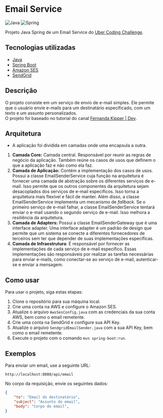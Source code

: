 # Email Service

![Java](https://img.shields.io/badge/java-%23ED8B00.svg?style=for-the-badge&logo=openjdk&logoColor=white)
![Spring](https://img.shields.io/badge/spring-%236DB33F.svg?style=for-the-badge&logo=spring&logoColor=white)

Projeto Java Spring de um Email Service do [Uber Coding Challenge](https://github.com/uber-archive/coding-challenge-tools/blob/master/coding_challenge.md).

## Tecnologias utilizadas

* [Java](https://www.java.com/)
* [Spring Boot](https://spring.io/projects/spring-boot)
* [Amazon SES](https://aws.amazon.com/ses/)
* [SendGrid](https://sendgrid.com)

## Descrição

O projeto consiste em um serviço de envio de e-mail simples. Ele permite que o usuário envie e-mails para um destinatário especificado, com um texto e um assunto personalizados.<br>
O projeto foi baseado no tutorial do canal [Fernanda Kipper | Dev](https://youtu.be/eFgeO9M9lLw).

## Arquitetura

- A aplicação foi dividida em camadas onde uma encapsula a outra.
1. **Camada Core:** Camada central. Responsável por reunir as regras de negócio da aplicação. Também reúne os casos de usos que definem o que a aplicação faz e não como ela faz.
2. **Camada de Aplicação:** Contém a implementação dos casos de usos. Possui a classe EmailSenderService cuja função na arquitetura é fornecer uma camada de abstração sobre os diferentes serviços de e-mail. Isso permite que os outros componentes da arquitetura sejam desacoplados dos serviços de e-mail específicos. Isso torna a arquitetura mais flexível e fácil de manter. Além disso, a classe EmailSenderService implementa um mecanismo de _fallback_. Se o primeiro serviço de e-mail falhar, a classe EmailSenderService tentará enviar o e-mail usando o segundo serviço de e-mail. Isso melhora a resiliência da arquitetura.
3. **Camada de Adapters:** Possui a classe EmailSenderGateway que é uma interface adapter. Uma interface adapter é um padrão de design que permite que um sistema se conecte a diferentes fornecedores de terceiros sem ter que depender de suas implementações específicas.
4. **Camada de Infraestrutura**: É responsável por fornecer as implementações de cada serviço de e-mail específico. Essas implementações são responsáveis por realizar as tarefas necessárias para enviar e-mails, como conectar-se ao serviço de e-mail, autenticar-se e enviar a mensagem.

## Como usar

Para usar o projeto, siga estas etapas:

1. Clone o repositório para sua máquina local.
2. Crie uma conta na AWS e configure o Amazon SES.
3. Atualize o arquivo `AwsSesConfig.java` com as credenciais da sua conta AWS, bem como o email remetente.
4. Crie uma conta na SendGrid e configure sua API Key.
5. Atualize o arquivo `SendgridEmailSender.java` com a sua API Key, bem como o email remetente.
6. Execute o projeto com o comando `mvn spring-boot:run`.

## Exemplos

Para enviar um email, use a seguinte URL:

```code
http://localhost:8080/api/email
```

No corpo da requisição, envie os seguintes dados:

```json
{
    "to": "Email do destinatário",
    "subject": "Assunto do email",
    "body": "Corpo do email",
}
```

